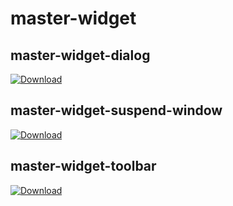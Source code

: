 # master-widget
## master-widget-dialog
[ ![Download](https://api.bintray.com/packages/ooftf/maven/master-widget-dialog/images/download.svg) ](https://bintray.com/ooftf/maven/master-widget-dialog/_latestVersion)
## master-widget-suspend-window
[ ![Download](https://api.bintray.com/packages/ooftf/maven/master-widget-suspend-window/images/download.svg) ](https://bintray.com/ooftf/maven/master-widget-suspend-window/_latestVersion)
## master-widget-toolbar
[ ![Download](https://api.bintray.com/packages/ooftf/maven/master-widget-toolbar/images/download.svg) ](https://bintray.com/ooftf/maven/master-widget-toolbar/_latestVersion)
